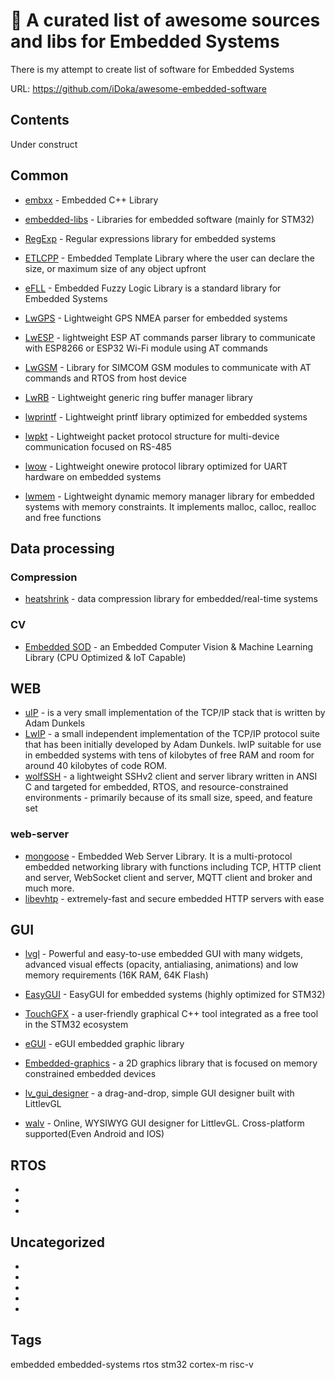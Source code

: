 # :construction: A curated list of awesome sources and libs for Embedded Systems

There is my attempt to create list of software for Embedded Systems

URL: https://github.com/iDoka/awesome-embedded-software


## Contents

Under construct


## Common

* [embxx](https://github.com/arobenko/embxx) - Embedded C++ Library
* [embedded-libs](https://github.com/MaJerle/embedded-libs) - Libraries for embedded software (mainly for STM32)
* [RegExp](https://github.com/MaJerle/RegExp) - Regular expressions library for embedded systems
* [ETLCPP](https://github.com/ETLCPP/etl) - Embedded Template Library where the user can declare the size, or maximum size of any object upfront
* [eFLL](https://github.com/zerokol/eFLL) - Embedded Fuzzy Logic Library is a standard library for Embedded Systems


* [LwGPS](https://github.com/MaJerle/lwgps) - Lightweight GPS NMEA parser for embedded systems
* [LwESP](https://github.com/MaJerle/lwesp) - lightweight ESP AT commands parser library to communicate with ESP8266 or ESP32 Wi-Fi module using AT commands
* [LwGSM](https://github.com/MaJerle/lwgsm) - Library for SIMCOM GSM modules to communicate with AT commands and RTOS from host device
* [LwRB](https://github.com/MaJerle/lwrb) - Lightweight generic ring buffer manager library
* [lwprintf](https://github.com/MaJerle/lwprintf) - Lightweight printf library optimized for embedded systems
* [lwpkt](https://github.com/MaJerle/lwpkt) - Lightweight packet protocol structure for multi-device communication focused on RS-485
* [lwow](https://github.com/MaJerle/lwow) - Lightweight onewire protocol library optimized for UART hardware on embedded systems
* [lwmem](https://github.com/MaJerle/lwmem) - Lightweight dynamic memory manager library for embedded systems with memory constraints. It implements malloc, calloc, realloc and free functions


## Data processing

### Compression

* [heatshrink](https://github.com/atomicobject/heatshrink) - data compression library for embedded/real-time systems

### CV

* [Embedded SOD](https://github.com/symisc/sod) - an Embedded Computer Vision & Machine Learning Library (CPU Optimized & IoT Capable)



## WEB

* [uIP](https://github.com/adamdunkels/uip) - is a very small implementation of the TCP/IP stack that is written by Adam Dunkels
* [LwIP](http://savannah.nongnu.org/projects/lwip/) - a small independent implementation of the TCP/IP protocol suite that has been initially developed by Adam Dunkels. lwIP suitable for use in embedded systems with tens of kilobytes of free RAM and room for around 40 kilobytes of code ROM.
* [wolfSSH](https://www.wolfssl.com/products/wolfssh/) - a lightweight SSHv2 client and server library written in ANSI C and targeted for embedded, RTOS, and resource-constrained environments - primarily because of its small size, speed, and feature set

### web-server

* [mongoose](https://github.com/cesanta/mongoose) - Embedded Web Server Library. It is a multi-protocol embedded networking library with functions including TCP, HTTP client and server, WebSocket client and server, MQTT client and broker and much more.
* [libevhtp](https://github.com/criticalstack/libevhtp) - extremely-fast and secure embedded HTTP servers with ease


## GUI

* [lvgl](https://github.com/lvgl/lvgl) - Powerful and easy-to-use embedded GUI with many widgets, advanced visual effects (opacity, antialiasing, animations) and low memory requirements (16K RAM, 64K Flash)
* [EasyGUI](https://github.com/MaJerle/EasyGUI) - EasyGUI for embedded systems (highly optimized for STM32)
* [TouchGFX](https://www.touchgfx.com/product/overview/) - a user-friendly graphical C++ tool integrated as a free tool in the STM32 ecosystem
* [eGUI](https://github.com/NXPmicro/eGUI) - eGUI embedded graphic library
* [Embedded-graphics](https://github.com/embedded-graphics/embedded-graphics) - a 2D graphics library that is focused on memory constrained embedded devices

* [lv_gui_designer](https://github.com/kaiakz/lv_gui_designer) - a drag-and-drop, simple GUI designer built with LittlevGL
* [walv](https://github.com/kaiakz/walv) - Online, WYSIWYG GUI designer for LittlevGL. Cross-platform supported(Even Android and IOS)

## RTOS

* []()
* []()
* []()


## Uncategorized
* []()
* []()
* []()
* []()
* []()


## Tags

embedded
embedded-systems
rtos
stm32
cortex-m
risc-v

